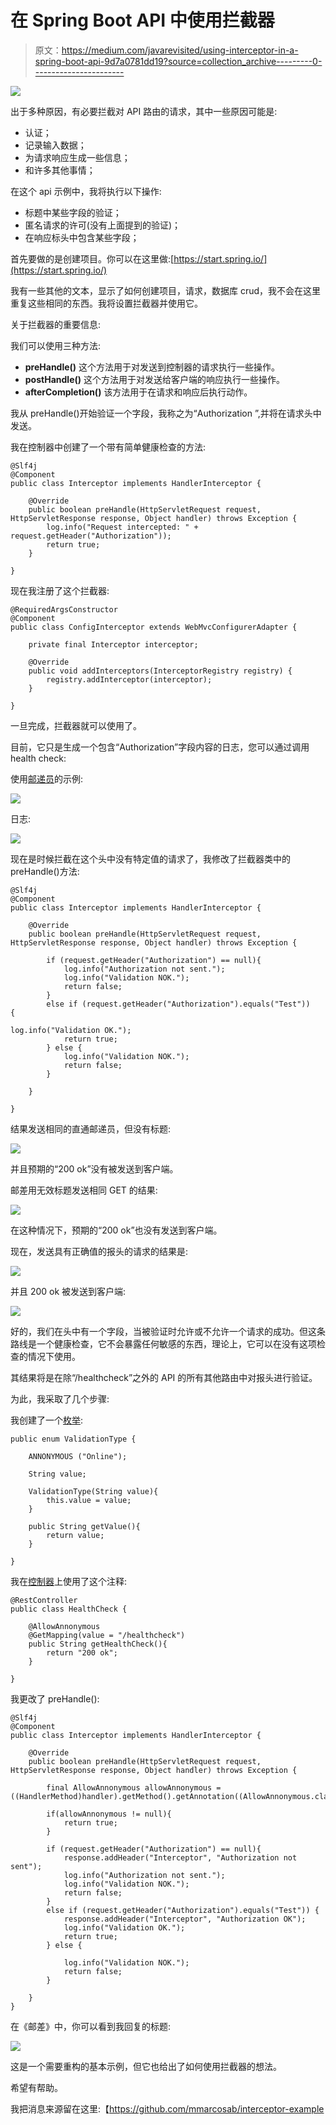 # 在 Spring Boot API 中使用拦截器

> 原文：<https://medium.com/javarevisited/using-interceptor-in-a-spring-boot-api-9d7a0781dd19?source=collection_archive---------0----------------------->

![](img/cfeec99c1afcf39c99eceadd9fe060ed.png)

出于多种原因，有必要拦截对 API 路由的请求，其中一些原因可能是:

*   认证；
*   记录输入数据；
*   为请求响应生成一些信息；
*   和许多其他事情；

在这个 api 示例中，我将执行以下操作:

*   标题中某些字段的验证；
*   匿名请求的许可(没有上面提到的验证)；
*   在响应标头中包含某些字段；

首先要做的是创建项目。你可以在这里做:[https://start.spring.io/](https://start.spring.io/)

我有一些其他的文本，显示了如何创建项目，请求，数据库 crud，我不会在这里重复这些相同的东西。我将设置拦截器并使用它。

关于拦截器的重要信息:

我们可以使用三种方法:

*   **preHandle()** 这个方法用于对发送到控制器的请求执行一些操作。
*   **postHandle()** 这个方法用于对发送给客户端的响应执行一些操作。
*   **afterCompletion()** 该方法用于在请求和响应后执行动作。

我从 preHandle()开始验证一个字段，我称之为“Authorization ”,并将在请求头中发送。

我在控制器中创建了一个带有简单健康检查的方法:

```
@Slf4j
@Component
public class Interceptor implements HandlerInterceptor {

    @Override
    public boolean preHandle(HttpServletRequest request, HttpServletResponse response, Object handler) throws Exception {
        log.info("Request intercepted: " + request.getHeader("Authorization"));
        return true;
    }

}
```

现在我注册了这个拦截器:

```
@RequiredArgsConstructor
@Component
public class ConfigInterceptor extends WebMvcConfigurerAdapter {

    private final Interceptor interceptor;

    @Override
    public void addInterceptors(InterceptorRegistry registry) {
        registry.addInterceptor(interceptor);
    }

}
```

一旦完成，拦截器就可以使用了。

目前，它只是生成一个包含“Authorization”字段内容的日志，您可以通过调用 health check:

使用[邮递员](/javarevisited/7-best-courses-to-learn-postman-tool-for-web-service-and-api-testing-f225c138fa5a)的示例:

![](img/84da4ee365f9ad901f2d458832ccdf1b.png)

日志:

![](img/5981c317cf934256b4462bf7c623ef40.png)

现在是时候拦截在这个头中没有特定值的请求了，我修改了拦截器类中的 preHandle()方法:

```
@Slf4j
@Component
public class Interceptor implements HandlerInterceptor {

    @Override
    public boolean preHandle(HttpServletRequest request, HttpServletResponse response, Object handler) throws Exception {

        if (request.getHeader("Authorization") == null){
            log.info("Authorization not sent.");
            log.info("Validation NOK.");
            return false;
        }
        else if (request.getHeader("Authorization").equals("Test"))    {

log.info("Validation OK.");
            return true;
        } else {
            log.info("Validation NOK.");
            return false;
        }

    }

}
```

结果发送相同的直通邮递员，但没有标题:

![](img/2a7a08fda54e6a2a836832ff9be92461.png)

并且预期的“200 ok”没有被发送到客户端。

邮差用无效标题发送相同 GET 的结果:

![](img/b622ffed9a5a18042d23b7e47f132d3d.png)

在这种情况下，预期的“200 ok”也没有发送到客户端。

现在，发送具有正确值的报头的请求的结果是:

![](img/1f4a70162d30c3bd7138e3d767892314.png)

并且 200 ok 被发送到客户端:

![](img/55a2711de2c70eca474e836ae85889c1.png)

好的，我们在头中有一个字段，当被验证时允许或不允许一个请求的成功。但这条路线是一个健康检查，它不会暴露任何敏感的东西，理论上，它可以在没有这项检查的情况下使用。

其结果将是在除“/healthcheck”之外的 API 的所有其他路由中对报头进行验证。

为此，我采取了几个步骤:

我创建了一个[枚举](https://www.java67.com/2018/07/java-enum-with-constructor-example.html):

```
public enum ValidationType {

    ANNONYMOUS ("Online");

    String value;

    ValidationType(String value){
        this.value = value;
    }

    public String getValue(){
        return value;
    }

}
```

我在[控制器](https://javarevisited.blogspot.com/2017/08/difference-between-restcontroller-and-controller-annotations-spring-mvc-rest.html#ixzz6OYNB9oii)上使用了这个注释:

```
@RestController
public class HealthCheck {

    @AllowAnnonymous
    @GetMapping(value = "/healthcheck")
    public String getHealthCheck(){
        return "200 ok";
    }

}
```

我更改了 preHandle():

```
@Slf4j
@Component
public class Interceptor implements HandlerInterceptor {

    @Override
    public boolean preHandle(HttpServletRequest request, HttpServletResponse response, Object handler) throws Exception {

        final AllowAnnonymous allowAnnonymous = ((HandlerMethod)handler).getMethod().getAnnotation((AllowAnnonymous.class));

        if(allowAnnonymous != null){
            return true;
        }

        if (request.getHeader("Authorization") == null){
            response.addHeader("Interceptor", "Authorization not sent");            
            log.info("Authorization not sent.");
            log.info("Validation NOK.");
            return false;
        }
        else if (request.getHeader("Authorization").equals("Test")) {
            response.addHeader("Interceptor", "Authorization OK");
            log.info("Validation OK.");
            return true;
        } else {

            log.info("Validation NOK.");
            return false;
        }

    }
}
```

在《邮差》中，你可以看到我回复的标题:

![](img/12d6c157e8234de00c42790f0b372f81.png)

这是一个需要重构的基本示例，但它也给出了如何使用拦截器的想法。

希望有帮助。

我把消息来源留在这里:【https://github.com/mmarcosab/interceptor-example 